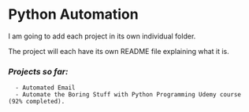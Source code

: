 # Python Automation

I am going to add each project in its own individual folder.

The project will each have its own README file explaining what it is.

### *Projects so far:*
      - Automated Email
      - Automate the Boring Stuff with Python Programming Udemy course (92% completed).

